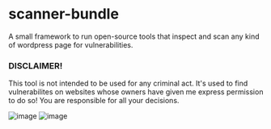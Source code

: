 # scanner-bundle
A small framework to run open-source tools that inspect and scan any kind of wordpress page for vulnerabilities.  

### DISCLAIMER!
This tool is not intended to be used for any criminal act. It's used to find vulnerabilites on websites whose owners have given me express permission to do so! You are responsible for all your decisions.

![image](https://user-images.githubusercontent.com/66866223/196001920-e4952186-9f74-4bf1-b2dc-e149268645fc.png)
![image](https://user-images.githubusercontent.com/66866223/196001668-186e9f7e-6ce5-4b12-add5-a53f4138a7f5.png)
